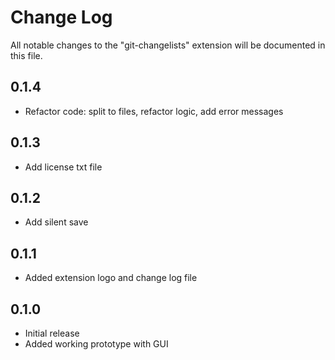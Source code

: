 # Change Log

All notable changes to the "git-changelists" extension will be documented in this file.


## 0.1.4

- Refactor code: split to files, refactor logic, add error messages

## 0.1.3

- Add license txt file

## 0.1.2

- Add silent save

## 0.1.1

- Added extension logo and change log file

## 0.1.0

- Initial release
- Added working prototype with GUI
